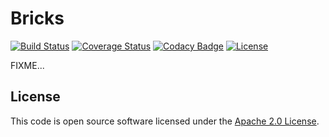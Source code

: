 # Bricks
[![Build Status](https://travis-ci.org/ingogriebsch/bricks.svg?branch=master)](https://travis-ci.org/ingogriebsch/bricks)
[![Coverage Status](https://coveralls.io/repos/github/ingogriebsch/bricks/badge.svg?branch=master)](https://coveralls.io/github/ingogriebsch/bricks?branch=master)
[![Codacy Badge](https://api.codacy.com/project/badge/Grade/041994e8fac04ab0934356e0b48a1234)](https://www.codacy.com/app/ingo.griebsch/bricks?utm_source=github.com&utm_medium=referral&utm_content=ingogriebsch/bricks&utm_campaign=Badge_Grade)
[![License](http://img.shields.io/:license-apache-blue.svg)](http://www.apache.org/licenses/LICENSE-2.0.html)

FIXME...

## License
This code is open source software licensed under the [Apache 2.0 License](https://www.apache.org/licenses/LICENSE-2.0.html).
